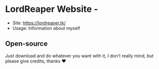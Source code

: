 # LordReaper Website -

- Site: https://lordreaper.tk/
- Usage: Information about myself

## Open-source
Just download and do whatever you want with it, I don't really mind, but please give credits, thanks ❤

